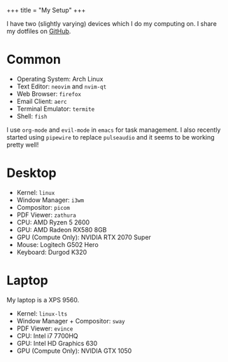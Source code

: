 +++
title = "My Setup"
+++

I have two (slightly varying) devices which I do my computing on. I share my
dotfiles on [GitHub](https://github.com/lolzballs/dotfiles).

# Common
- Operating System: Arch Linux
- Text Editor: `neovim` and `nvim-qt`
- Web Browser: `firefox`
- Email Client: `aerc`
- Terminal Emulator: `termite`
- Shell: `fish`

I use `org-mode` and `evil-mode` in `emacs` for task management. I also recently
started using `pipewire` to replace `pulseaudio` and it seems to be working
pretty well!


# Desktop
- Kernel: `linux`
- Window Manager: `i3wm`
- Compositor: `picom`
- PDF Viewer: `zathura`
- CPU: AMD Ryzen 5 2600
- GPU: AMD Radeon RX580 8GB
- GPU (Compute Only): NVIDIA RTX 2070 Super
- Mouse: Logitech G502 Hero
- Keyboard: Durgod K320

# Laptop
My laptop is a XPS 9560.

- Kernel: `linux-lts`
- Window Manager + Compositor: `sway`
- PDF Viewer: `evince`
- CPU: Intel i7 7700HQ
- GPU: Intel HD Graphics 630
- GPU (Compute Only): NVIDIA GTX 1050

